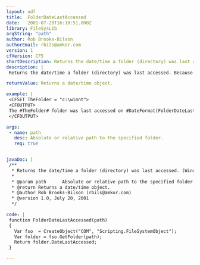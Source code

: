 ```yaml
---
layout: udf
title:  FolderDateLastAccessed
date:   2001-07-20T16:18:51.000Z
library: FileSysLib
argString: "path"
author: Rob Brooks-Bilson
authorEmail: rbils@amkor.com
version: 1
cfVersion: CF5
shortDescription: Returns the date/time a folder (directory) was last accessed. (Windows only)
description: |
 Returns the date/time a folder (directory) was last accessed. Because this function uses COM, it is only supported in the Windows version of ColdFusion.

returnValue: Returns a date/time object.

example: |
 <CFSET TheFolder = "c:\winnt">
 <CFOUTPUT>
 The #TheFolder# folder was last accessed on #DateFormat(FolderDateLastAccessed(TheFolder), 'mm/dd/yyyy')# at #TimeFormat(FolderDateLastAccessed(TheFolder), 'HH:MM:SS')#.
 </CFOUTPUT>

args:
 - name: path
   desc: Absolute or relative path to the specified folder.
   req: true


javaDoc: |
 /**
  * Returns the date/time a folder (directory) was last accessed. (Windows only)
  * 
  * @param path      Absolute or relative path to the specified folder. 
  * @return Returns a date/time object. 
  * @author Rob Brooks-Bilson (rbils@amkor.com) 
  * @version 1.0, July 20, 2001 
  */

code: |
 function FolderDateLastAccessed(path)
 {
   Var fso  = CreateObject("COM", "Scripting.FileSystemObject");
   Var folder = fso.GetFolder(path);
   Return folder.DateLastAccessed;
 }

---
```


